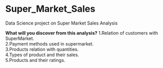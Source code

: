 # Super_Market_Sales
Data Science project on Super Market Sales Analysis


**What will you discover from this analysis?**
1.Relation of customers with SuperMarket.<br />
2.Payment methods used in supermarket.<br />
3.Products relation with quantities.<br />
4.Types of product and their sales.<br />
5.Products and their ratings.

